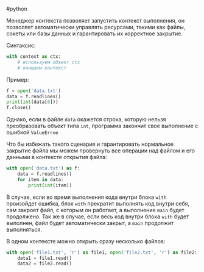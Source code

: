 #python 

Менеджер контекста позволяет запустить контекст выполнения, он позволяет автоматически управлять ресурсами, такими как файлы, сокеты или базы данных и гарантировать их корректное закрытие.

Синтаксис:
```python
with context as ctx:
    # используем объект ctx
    # очищаем контекст
```

Пример: 
```python
f = open('data.txt')
data = f.readlines()
print(int(data[0]))
f.close()
```
Однако, если в файле `data` окажется строка, которую нельзя преобразовать объект типа `int`, программа закончит свое выполнение с ошибкой `ValueErroe`

Что бы избежать такого сценария и гарантировать нормальное закрытие файла мы можем провернуть все операции над файлом и его данными в контексте открытия файла:
```python
with open('data.txt') as f:
    data = f.readlines()
    for item in data:
	    print(int(item))
```
В случае, если во время выполнения кода внутри блока `with` произойдет ошибка, блок `with` прекратит выполнять код внутри себя, сам закроет файл, с которым он работает, а выполнение `main` будет продолжено. Так же в случае, если весь код внутри блока `with` будет выполнен, файл будет автоматически закрыт, а `main` продолжит выполняться.

В одном контексте можно открыть сразу несколько файлов:
```python
with open('file1.txt', 'r') as file1, open('file2.txt', 'r') as file2:
    data1 = file1.read()
    data2 = file2.read()
```